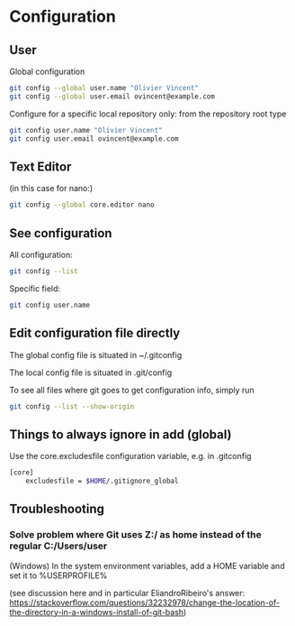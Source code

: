 # Configuration

## User

Global configuration

```bash
git config --global user.name "Olivier Vincent"
git config --global user.email ovincent@example.com
```

Configure for a specific local repository only: from the repository root type

```bash
git config user.name "Olivier Vincent"
git config user.email ovincent@example.com
```

## Text Editor

(in this case for nano:)

```bash
git config --global core.editor nano
```

## See configuration

All configuration:

```bash
git config --list
```

Specific field:

```bash
git config user.name
```

## Edit configuration file directly

The global config file is situated in
~/.gitconfig

The local config file is situated in
.git/config

To see all files where git goes to get configuration info, simply run

```bash
git config --list --show-origin
```

## Things to always ignore in add (global)

Use the core.excludesfile configuration variable, e.g. in .gitconfig

```bash
[core]
    excludesfile = $HOME/.gitignore_global
```


## Troubleshooting

### Solve problem where Git uses Z:/ as home instead of the regular C:/Users/user

(Windows)
In the system environment variables, add a
HOME
variable and set it to
%USERPROFILE%

(see discussion here and in particular EliandroRibeiro's answer: https://stackoverflow.com/questions/32232978/change-the-location-of-the-directory-in-a-windows-install-of-git-bash)
